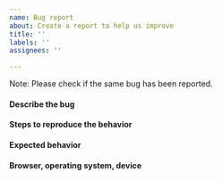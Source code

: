 ```yaml
---
name: Bug report
about: Create a report to help us improve
title: ''
labels: ''
assignees: ''

---
```


Note: Please check if the same bug has been reported.

#### Describe the bug


#### Steps to reproduce the behavior


#### Expected behavior


#### Browser, operating system, device
